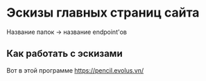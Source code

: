 # Эскизы главных страниц сайта

Название папок -> название endpoint'ов

## Как работать с эскизами

Вот в этой программе https://pencil.evolus.vn/
